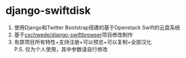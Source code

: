 django-swiftdisk
===================

1. 使用Django和Twitter Bootstrap搭建的基于Openstack Swift的云盘系统    
2. 基于[cschwede/django-swiftbrowser](https://github.com/cschwede/django-swiftbrowser)项目修改制作   
3. 有原项目所有特性+支持注册+可以预览+可以复制+全部汉化   
P.S. 仅为个人使用，其中参数请自行修改
